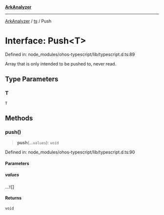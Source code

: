 [**ArkAnalyzer**](../../../../README.md)

***

[ArkAnalyzer](../../../../globals.md) / [ts](../README.md) / Push

# Interface: Push\<T\>

Defined in: node\_modules/ohos-typescript/lib/typescript.d.ts:89

Array that is only intended to be pushed to, never read.

## Type Parameters

### T

`T`

## Methods

### push()

> **push**(...`values`): `void`

Defined in: node\_modules/ohos-typescript/lib/typescript.d.ts:90

#### Parameters

##### values

...`T`[]

#### Returns

`void`
